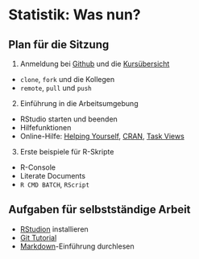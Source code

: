 # Statistik: Was nun?

## Plan für die Sitzung

1. Anmeldung bei [Github](https://github.com/) und die [Kursübersicht](https://github.com/arbox/R-Course-2016)
  - `clone`, `fork` und die Kollegen
  - `remote`, `pull` und `push`

2. Einführung in die Arbeitsumgebung
  - RStudio starten und beenden
  - Hilfefunktionen
  - Online-Hilfe: [Helping Yourself](https://www.r-project.org/help.html), [CRAN](https://cran.r-project.org/mirrors.html), [Task Views](https://cran.r-project.org/web/views/)

3. Erste beispiele für R-Skripte
  - R-Console
  - Literate Documents
  - `R CMD BATCH`, `RScript`

## Aufgaben für selbstständige Arbeit

- [RStudion](https://www.rstudio.com/products/rstudio/) installieren
- [Git Tutorial](https://try.github.io/)
- [Markdown](https://daringfireball.net/projects/markdown/syntax)-Einführung durchlesen
